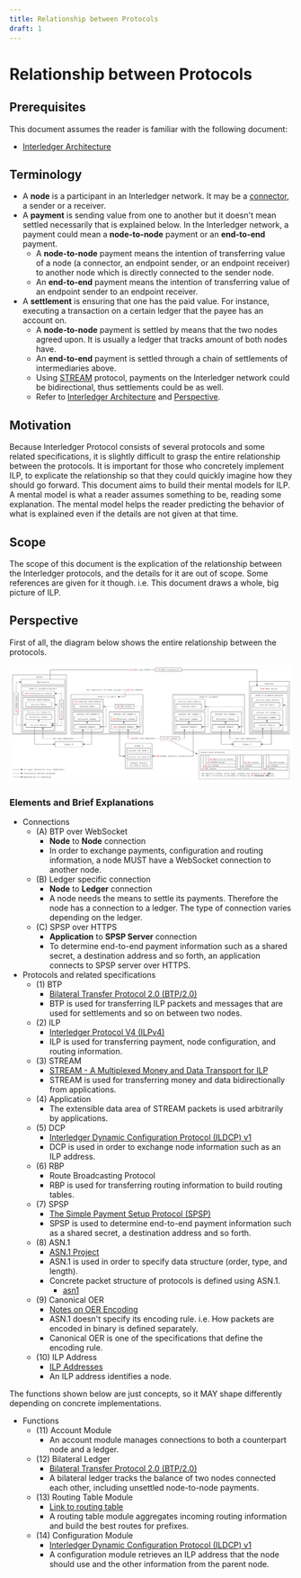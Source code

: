 ```yaml
---
title: Relationship between Protocols
draft: 1
---
```


# Relationship between Protocols

## Prerequisites
This document assumes the reader is familiar with the following document:

- [Interledger Architecture](../0001-interledger-architecture/0001-interledger-architecture.md)

## Terminology
- A **node** is a participant in an Interledger network. It may be a [connector](../0001-interledger-architecture/0001-interledger-architecture.md#connectors), a sender or a receiver.
- A **payment** is sending value from one to another but it doesn't mean settled necessarily that is explained below. In the Interledger network, a payment could mean a **node-to-node** payment or an **end-to-end** payment.
  - A **node-to-node** payment means the intention of transferring value of a node (a connector, an endpoint sender, or an endpoint receiver) to another node which is directly connected to the sender node.
  - An **end-to-end** payment means the intention of transferring value of an endpoint sender to an endpoint receiver.
- A **settlement** is ensuring that one has the paid value. For instance, executing a transaction on a certain ledger that the payee has an account on.
  - A **node-to-node** payment is settled by means that the two nodes agreed upon. It is usually a ledger that tracks amount of both nodes have.
  - An **end-to-end** payment is settled through a chain of settlements of intermediaries above.
  - Using [STREAM](../0029-stream/0029-stream.md) protocol, payments on the Interledger network could be bidirectional, thus settlements could be as well.
  - Refer to [Interledger Architecture](../0001-interledger-architecture/0001-interledger-architecture.md) and [Perspective](#perspective).

## Motivation
Because Interledger Protocol consists of several protocols and some related specifications, it is slightly difficult to grasp the entire relationship between the protocols. It is important for those who concretely implement ILP, to explicate the relationship so that they could quickly imagine how they should go forward. This document aims to build their mental models for ILP. A mental model is what a reader assumes something to be, reading some explanation. The mental model helps the reader predicting the behavior of what is explained even if the details are not given at that time.

## Scope
The scope of this document is the explication of the relationship between the Interledger protocols, and the details for it are out of scope. Some references are given for it though. i.e. This document draws a whole, big picture of ILP.

## Perspective
First of all, the diagram below shows the entire relationship between the protocols.

![Perspective](images/perspective.svg)

### Elements and Brief Explanations

- Connections
  - (A) BTP over WebSocket
    - **Node** to **Node** connection
    - In order to exchange payments, configuration and routing information, a node MUST have a WebSocket connection to another node.
  - (B) Ledger specific connection
    - **Node** to **Ledger** connection
    - A node needs the means to settle its payments. Therefore the node has a connection to a ledger. The type of connection varies depending on the ledger.
  - (C) SPSP over HTTPS
    - **Application** to **SPSP Server** connection
    - To determine end-to-end payment information such as a shared secret, a destination address and so forth, an application connects to SPSP server over HTTPS.
- Protocols and related specifications
  - (1) BTP
    - [Bilateral Transfer Protocol 2.0 (BTP/2.0)](../0023-bilateral-transfer-protocol/0023-bilateral-transfer-protocol.md)
    - BTP is used for transferring ILP packets and messages that are used for settlements and so on between two nodes.
  - (2) ILP
    - [Interledger Protocol V4 (ILPv4)](../0027-interledger-protocol-4/0027-interledger-protocol-4.md)
    - ILP is used for transferring payment, node configuration, and routing information.
  - (3) STREAM
    - [STREAM - A Multiplexed Money and Data Transport for ILP](../0029-stream/0029-stream.md)
    - STREAM is used for transferring money and data bidirectionally from applications.
  - (4) Application
    - The extensible data area of STREAM packets is used arbitrarily by applications.
  - (5) DCP
    - [Interledger Dynamic Configuration Protocol (ILDCP) v1](../0031-dynamic-configuration-protocol/0031-dynamic-configuration-protocol.md)
    - DCP is used in order to exchange node information such as an ILP address.
  - (6) RBP
    - Route Broadcasting Protocol
    - RBP is used for transferring routing information to build routing tables.
  - (7) SPSP
    - [The Simple Payment Setup Protocol (SPSP)](../0009-simple-payment-setup-protocol/0009-simple-payment-setup-protocol.md)
    - SPSP is used to determine end-to-end payment information such as a shared secret, a destination address and so forth.
  - (8) ASN.1
    - [ASN.1 Project](https://www.itu.int/en/ITU-T/asn1/)
    - ASN.1 is used in order to specify data structure (order, type, and length).
    - Concrete packet structure of protocols is defined using ASN.1.
      - [asn1](../asn1/README.md)
  - (9) Canonical OER
    - [Notes on OER Encoding](../0030-notes-on-oer-encoding/0030-notes-on-oer-encoding.md)
    - ASN.1 doesn't specify its encoding rule. i.e. How packets are encoded in binary is defined separately.
    - Canonical OER is one of the specifications that define the encoding rule.
  - (10) ILP Address
    - [ILP Addresses](../0015-ilp-addresses/0015-ilp-addresses.md)
    - An ILP address identifies a node.

The functions shown below are just concepts, so it MAY shape differently depending on concrete implementations.

- Functions
  - (11) Account Module
    - An account module manages connections to both a counterpart node and a ledger.
  - (12) Bilateral Ledger
    - [Bilateral Transfer Protocol 2.0 (BTP/2.0)](../0023-bilateral-transfer-protocol/0023-bilateral-transfer-protocol.md#terminology)
    - A bilateral ledger tracks the balance of two nodes connected each other, including unsettled node-to-node payments.
  - (13) Routing Table Module
    - [Link to routing table](..)
    - A routing table module aggregates incoming routing information and build the best routes for prefixes.
  - (14) Configuration Module
    - [Interledger Dynamic Configuration Protocol (ILDCP) v1](../0031-dynamic-configuration-protocol/0031-dynamic-configuration-protocol.md)
    - A configuration module retrieves an ILP address that the node should use and the other information from the parent node.